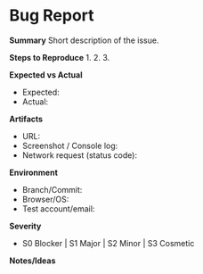 # Bug Report

**Summary**
Short description of the issue.

**Steps to Reproduce**
1. 
2. 
3. 

**Expected vs Actual**
- Expected: 
- Actual: 

**Artifacts**
- URL:
- Screenshot / Console log:
- Network request (status code):

**Environment**
- Branch/Commit:
- Browser/OS:
- Test account/email:

**Severity**
- S0 Blocker | S1 Major | S2 Minor | S3 Cosmetic

**Notes/Ideas**
